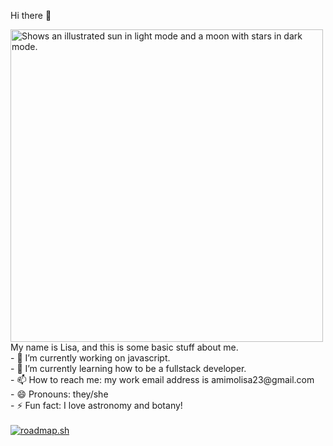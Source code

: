 Hi there 👋

<!--
**Themazecrawler/Themazecrawler** is a ✨ _special_ ✨ repository because its `README.md` (this file) appears on your GitHub profile.

Here are some ideas to get you started:

- 🔭 I’m currently working on ...
- 🌱 I’m currently learning ...
- 👯 I’m looking to collaborate on ...
- 🤔 I’m looking for help with ...
- 💬 Ask me about ...
- 📫 How to reach me: ...
- 😄 Pronouns: ...
- ⚡ Fun fact: ...
-->
<picture>
  <source media="(prefers-color-scheme: dark)" srcset="https://user-images.githubusercontent.com/25423296/163456776-7f95b81a-f1ed-45f7-b7ab-8fa810d529fa.png">
  <source media="(prefers-color-scheme: light)" srcset="https://user-images.githubusercontent.com/25423296/163456779-a8556205-d0a5-45e2-ac17-42d089e3c3f8.png">
  <img alt="Shows an illustrated sun in light mode and a moon with stars in dark mode." src="https://user-images.githubusercontent.com/25423296/163456779-a8556205-d0a5-45e2-ac17-42d089e3c3f8.png" width="500">
</picture>
<br>
My name is Lisa, and this is some basic stuff about me.
<br>
- 🔭 I’m currently working on javascript.
<br>
- 🌱 I’m currently learning how to be a fullstack developer.
<br>
- 📫 How to reach me: my work email address is amimolisa23@gmail.com
<br>
- 😄 Pronouns: they/she
<br>
- ⚡ Fun fact: I love astronomy and botany!
<br>
<br>
<a href="https://roadmap.sh"><img src="https://roadmap.sh/card/wide/66c4637134a9226f3835918e?variant=dark&roadmaps=full-stack" alt="roadmap.sh"/></a>
